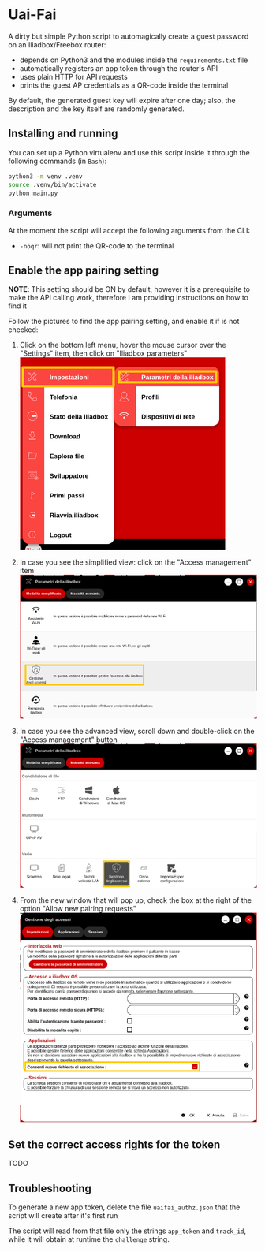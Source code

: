 # Uai-Fai

A dirty but simple Python script to automagically create a guest password on an Iliadbox/Freebox router:

- depends on Python3 and the modules inside the `requirements.txt` file
- automatically registers an app token through the router's API
- uses plain HTTP for API requests
- prints the guest AP credentials as a QR-code inside the terminal

By default, the generated guest key will expire after one day; also, the description and the key itself are randomly generated.

## Installing and running

You can set up a Python virtualenv and use this script inside it through the following commands (in `Bash`):

```bash
python3 -m venv .venv
source .venv/bin/activate
python main.py
```

### Arguments

At the moment the script will accept the following arguments from the CLI:

- `-noqr`: will not print the QR-code to the terminal

## Enable the app pairing setting

**NOTE**: This setting should be ON by default, however it is a prerequisite to make the API calling work, therefore I am providing instructions on how to find it

Follow the pictures to find the app pairing setting, and enable it if is not checked:

1. Click on the bottom left menu, hover the mouse cursor over the "Settings" item, then click on "Iliadbox parameters"
![Corner menu](./img/iliadbox_it_pairing01.png)

2. In case you see the simplified view: click on the "Access management" item
![Corner menu](./img/iliadbox_it_pairing02.png)

3. In case you see the advanced view, scroll down and double-click on the "Access management" button
![Corner menu](./img/iliadbox_it_pairing02b.png)

4. From the new window that will pop up, check the box at the right of the option "Allow new pairing requests"
![Corner menu](./img/iliadbox_it_pairing03.png)

## Set the correct access rights for the token

TODO

## Troubleshooting

To generate a new app token, delete the file `uaifai_authz.json` that the script will create after it's first run

The script will read from that file only the strings `app_token` and `track_id`, while it will obtain at runtime the `challenge` string.
